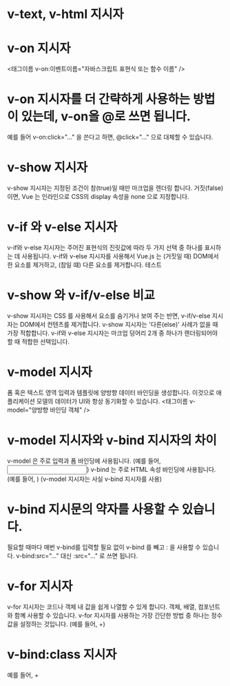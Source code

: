# v-text, v-html 지시자

# v-on 지시자

<태그이름 v-on:이벤트이름="자바스크립트 표현식 또는 함수 이름" />

# v-on 지시자를 더 간략하게 사용하는 방법이 있는데, v-on을 @로 쓰면 됩니다.

예를 들어 v-on:click="..." 을 쓴다고 하면, @click="..." 으로 대체할 수 있습니다.

# v-show 지시자

v-show 지시자는 지정된 조건이 참(true)일 때만 마크업을 렌더링 합니다.
거짓(false) 이면, Vue 는 인라인으로 CSS의 display 속성을 none 으로 지정합니다.

# v-if 와 v-else 지시자

v-if와 v-else 지시자는 주어진 표현식의 진릿값에 따라 두 가지 선택 중 하나를 표시하는 데 사용됩니다.
v-if와 v-else 지시자를 사용해서 Vue.js 는 (거짓일 때) DOM에서 한 요소를 제거하고, (참일 떄) 다른 요소를 제거합니다.
<span v-if="availableInventory - cartItemCount < 5" class="">테스트</span>

# v-show 와 v-if/v-else 비교

v-show 지시자는 CSS 를 사용해서 요소를 숨기거나 보여 주는 반면, v-if/v-else 지시자는 DOM에서 컨텐츠를 제거합니다.
v-show 지시자는 '다른(else)' 사례가 없을 때 가장 적합합니다.
v-if와 v-else 지시자는 마크업 덩어리 2개 중 하나가 렌더링되어야 할 때 적합한 선택입니다.

# v-model 지시자

폼 혹은 텍스트 영역 입력과 템플릿에 양방향 데이터 바인딩을 생성합니다.
이것으로 애플리케이션 모델의 데이터가 UI와 항상 동기화할 수 있습니다.
<태그이름 v-model="양방향 바인딩 객체" />

# v-model 지시자와 v-bind 지시자의 차이

v-model 은 주로 입력과 폼 바인딩에 사용됩니다. (예를 들어, <input v-model="양방향 데이터 바인딩 객체" />)
v-bind 는 주로 HTML 속성 바인딩에 사용됩니다. (예를 들어, <img v-bind:src="product.image" />)
(v-model 지시자는 사실 v-bind 지시자를 사용)

# v-bind 지시문의 약자를 사용할 수 있습니다.

필요할 때마다 매번 v-bind를 입력할 필요 없이 v-bind 를 빼고 : 을 사용할 수 있습니다.
v-bind:src="..." 대신 :src="..." 로 쓰면 됩니다.

# v-for 지시자

v-for 지시자는 코드나 객체 내 값을 쉽게 나열할 수 있게 합니다.
객체, 배열, 컴포넌트와 함꼐 사용할 수 있습니다.
v-for 지시자를 사용하는 가장 간단한 방법 중 하나는 정수 값을 설정하는 것입니다. (예를 들어, <span v-for="n in 5">+</span>)

# v-bind:class 지시자

예를 들어, <span v-bind:class="{'rating-active': checkRating(n)}" v-for="n in 5">+</span>
